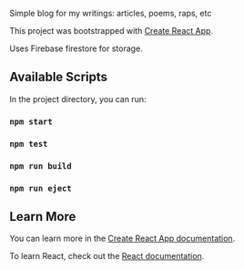 Simple blog for my writings: articles, poems, raps, etc

This project was bootstrapped with [Create React App](https://github.com/facebook/create-react-app). 

Uses Firebase firestore for storage.

## Available Scripts

In the project directory, you can run:

### `npm start`

### `npm test`

### `npm run build`

### `npm run eject`

## Learn More

You can learn more in the [Create React App documentation](https://facebook.github.io/create-react-app/docs/getting-started).

To learn React, check out the [React documentation](https://reactjs.org/).
